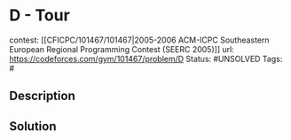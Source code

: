 # D - Tour

contest: [[CFICPC/101467/101467|2005-2006 ACM-ICPC Southeastern European Regional Programming Contest (SEERC 2005)]]
url: https://codeforces.com/gym/101467/problem/D
Status: #UNSOLVED
Tags: #

## Description

## Solution

